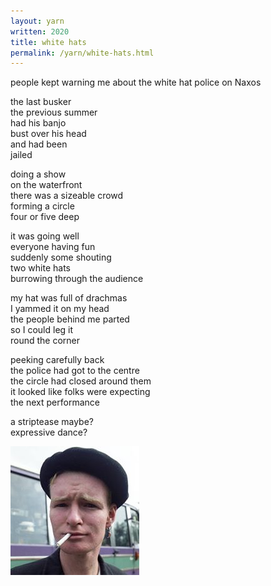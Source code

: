 ```yaml
---
layout: yarn
written: 2020
title: white hats 
permalink: /yarn/white-hats.html
---
```


<div class="poem">
people kept warning me  
about the white hat police  
on Naxos  


the last busker  
the previous summer  
had his banjo  
bust over his head  
and had been  
jailed


doing a show  
on the waterfront  
there was a sizeable crowd  
forming a circle  
four or five deep  


it was going well  
everyone having fun  
suddenly some shouting  
two white hats  
burrowing through the audience  


my hat was full of drachmas  
I yammed it on my head  
the people behind me parted  
so I could leg it  
round the corner  


peeking carefully back  
the police had got to the centre  
the circle had closed around them  
it looked like folks were expecting  
the next performance  


a striptease maybe?  
expressive dance?  
</div>

![Hughie in boina with fag](/assets/images/bucket/h-fag-boina.jpg "Hughie in boina with fag 1990")
